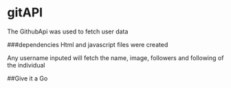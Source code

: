 # gitAPI

The GithubApi was used to fetch user data

###dependencies
Html and javascript files were  created

Any username inputed will fetch the name, image, followers and following of the individual

##Give it a Go
